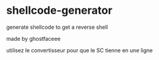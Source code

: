 # shellcode-generator
generate shellcode to get a reverse shell

made by ghostfaceee


utilisez le convertisseur pour que le SC tienne en une ligne
